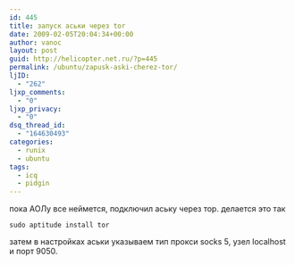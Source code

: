 ```yaml
---
id: 445
title: запуск аськи через tor
date: 2009-02-05T20:04:34+00:00
author: vanoc
layout: post
guid: http://helicopter.net.ru/?p=445
permalink: /ubuntu/zapusk-aski-cherez-tor/
ljID:
  - "262"
ljxp_comments:
  - "0"
ljxp_privacy:
  - "0"
dsq_thread_id:
  - "164630493"
categories:
  - runix
  - ubuntu
tags:
  - icq
  - pidgin
---
```

пока АОЛу все неймется, подключил аську через тор. делается это так

`sudo aptitude install tor`

затем в настройках аськи указываем тип прокси socks 5, узел localhost и порт 9050.